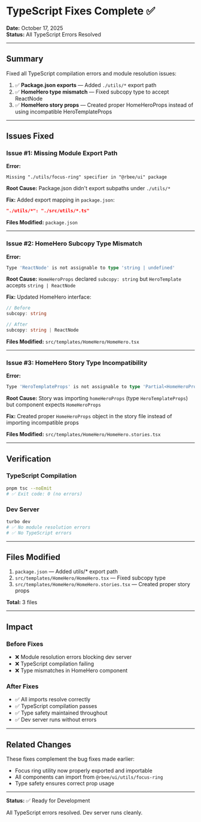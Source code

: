 # TypeScript Fixes Complete ✅

**Date:** October 17, 2025  
**Status:** All TypeScript Errors Resolved

---

## Summary

Fixed all TypeScript compilation errors and module resolution issues:

1. ✅ **Package.json exports** — Added `./utils/*` export path
2. ✅ **HomeHero type mismatch** — Fixed subcopy type to accept ReactNode
3. ✅ **HomeHero story props** — Created proper HomeHeroProps instead of using incompatible HeroTemplateProps

---

## Issues Fixed

### Issue #1: Missing Module Export Path

**Error:**
```
Missing "./utils/focus-ring" specifier in "@rbee/ui" package
```

**Root Cause:** Package.json didn't export subpaths under `./utils/*`

**Fix:** Added export mapping in `package.json`:
```json
"./utils/*": "./src/utils/*.ts"
```

**Files Modified:** `package.json`

---

### Issue #2: HomeHero Subcopy Type Mismatch

**Error:**
```typescript
Type 'ReactNode' is not assignable to type 'string | undefined'
```

**Root Cause:** `HomeHeroProps` declared `subcopy: string` but `HeroTemplate` accepts `string | ReactNode`

**Fix:** Updated HomeHero interface:
```typescript
// Before
subcopy: string

// After
subcopy: string | ReactNode
```

**Files Modified:** `src/templates/HomeHero/HomeHero.tsx`

---

### Issue #3: HomeHero Story Type Incompatibility

**Error:**
```typescript
Type 'HeroTemplateProps' is not assignable to type 'Partial<HomeHeroProps>'
```

**Root Cause:** Story was importing `homeHeroProps` (type `HeroTemplateProps`) but component expects `HomeHeroProps`

**Fix:** Created proper `HomeHeroProps` object in the story file instead of importing incompatible props

**Files Modified:** `src/templates/HomeHero/HomeHero.stories.tsx`

---

## Verification

### TypeScript Compilation
```bash
pnpm tsc --noEmit
# ✅ Exit code: 0 (no errors)
```

### Dev Server
```bash
turbo dev
# ✅ No module resolution errors
# ✅ No TypeScript errors
```

---

## Files Modified

1. `package.json` — Added utils/* export path
2. `src/templates/HomeHero/HomeHero.tsx` — Fixed subcopy type
3. `src/templates/HomeHero/HomeHero.stories.tsx` — Created proper story props

**Total:** 3 files

---

## Impact

### Before Fixes
- ❌ Module resolution errors blocking dev server
- ❌ TypeScript compilation failing
- ❌ Type mismatches in HomeHero component

### After Fixes
- ✅ All imports resolve correctly
- ✅ TypeScript compilation passes
- ✅ Type safety maintained throughout
- ✅ Dev server runs without errors

---

## Related Changes

These fixes complement the bug fixes made earlier:
- Focus ring utility now properly exported and importable
- All components can import from `@rbee/ui/utils/focus-ring`
- Type safety ensures correct prop usage

---

**Status:** ✅ Ready for Development

All TypeScript errors resolved. Dev server runs cleanly.
